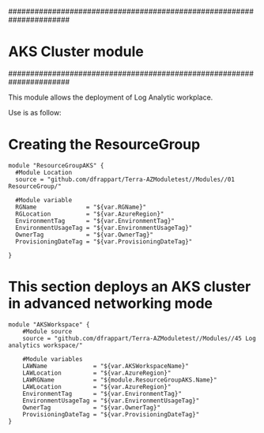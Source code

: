 ######################################################################
# AKS Cluster module
######################################################################

This module allows the deployment of Log Analytic workplace.

Use is as follow:



# Creating the ResourceGroup
```hcl
module "ResourceGroupAKS" {
  #Module Location
  source = "github.com/dfrappart/Terra-AZModuletest//Modules//01 ResourceGroup/"

  #Module variable
  RGName              = "${var.RGName}"
  RGLocation          = "${var.AzureRegion}"
  EnvironmentTag      = "${var.EnvironmentTag}"
  EnvironmentUsageTag = "${var.EnvironmentUsageTag}"
  OwnerTag            = "${var.OwnerTag}"
  ProvisioningDateTag = "${var.ProvisioningDateTag}"

}
```

# This section deploys an AKS cluster in advanced networking mode



```hcl
module "AKSWorkspace" {
    #Module source
    source = "github.com/dfrappart/Terra-AZModuletest//Modules//45 Log analytics workspace/"

    #Module variables
    LAWName             = "${var.AKSWorkspaceName}"
    LAWLocation         = "${var.AzureRegion}"
    LAWRGName           = "${module.ResourceGroupAKS.Name}"
    LAWLocation         = "${var.AzureRegion}"
    EnvironmentTag      = "${var.EnvironmentTag}"
    EnvironmentUsageTag = "${var.EnvironmentUsageTag}"
    OwnerTag            = "${var.OwnerTag}"
    ProvisioningDateTag = "${var.ProvisioningDateTag}"
}

```